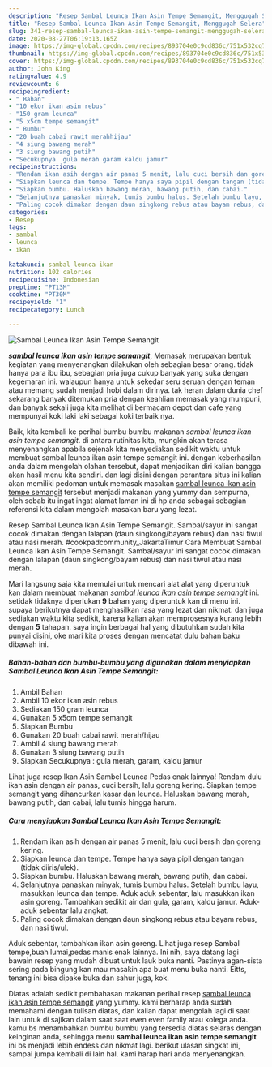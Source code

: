 ```yaml
---
description: "Resep Sambal Leunca Ikan Asin Tempe Semangit, Menggugah Selera"
title: "Resep Sambal Leunca Ikan Asin Tempe Semangit, Menggugah Selera"
slug: 341-resep-sambal-leunca-ikan-asin-tempe-semangit-menggugah-selera
date: 2020-08-27T06:19:13.165Z
image: https://img-global.cpcdn.com/recipes/893704e0c9cd836c/751x532cq70/sambal-leunca-ikan-asin-tempe-semangit-foto-resep-utama.jpg
thumbnail: https://img-global.cpcdn.com/recipes/893704e0c9cd836c/751x532cq70/sambal-leunca-ikan-asin-tempe-semangit-foto-resep-utama.jpg
cover: https://img-global.cpcdn.com/recipes/893704e0c9cd836c/751x532cq70/sambal-leunca-ikan-asin-tempe-semangit-foto-resep-utama.jpg
author: John King
ratingvalue: 4.9
reviewcount: 6
recipeingredient:
- " Bahan"
- "10 ekor ikan asin rebus"
- "150 gram leunca"
- "5 x5cm tempe semangit"
- " Bumbu"
- "20 buah cabai rawit merahhijau"
- "4 siung bawang merah"
- "3 siung bawang putih"
- "Secukupnya  gula merah garam kaldu jamur"
recipeinstructions:
- "Rendam ikan asih dengan air panas 5 menit, lalu cuci bersih dan goreng kering."
- "Siapkan leunca dan tempe. Tempe hanya saya pipil dengan tangan (tidak diiris/ulek)."
- "Siapkan bumbu. Haluskan bawang merah, bawang putih, dan cabai."
- "Selanjutnya panaskan minyak, tumis bumbu halus. Setelah bumbu layu, masukkan leunca dan tempe. Aduk aduk sebentar, lalu masukkan ikan asin goreng. Tambahkan sedikit air dan gula, garam, kaldu jamur. Aduk-aduk sebentar lalu angkat."
- "Paling cocok dimakan dengan daun singkong rebus atau bayam rebus, dan nasi tiwul."
categories:
- Resep
tags:
- sambal
- leunca
- ikan

katakunci: sambal leunca ikan 
nutrition: 102 calories
recipecuisine: Indonesian
preptime: "PT13M"
cooktime: "PT30M"
recipeyield: "1"
recipecategory: Lunch

---
```



![Sambal Leunca Ikan Asin Tempe Semangit](https://img-global.cpcdn.com/recipes/893704e0c9cd836c/751x532cq70/sambal-leunca-ikan-asin-tempe-semangit-foto-resep-utama.jpg)

<b><i>sambal leunca ikan asin tempe semangit</i></b>, Memasak merupakan bentuk kegiatan yang menyenangkan dilakukan oleh sebagian besar orang. tidak hanya para ibu ibu, sebagian pria juga cukup banyak yang suka dengan kegemaran ini. walaupun hanya untuk sekedar seru seruan dengan teman atau memang sudah menjadi hobi dalam dirinya. tak heran dalam dunia chef sekarang banyak ditemukan pria dengan keahlian memasak yang mumpuni, dan banyak sekali juga kita melihat di bermacam depot dan cafe yang mempunyai koki laki laki sebagai koki terbaik nya.

Baik, kita kembali ke perihal bumbu bumbu makanan <i>sambal leunca ikan asin tempe semangit</i>. di antara rutinitas kita, mungkin akan terasa menyenangkan apabila sejenak kita menyediakan sedikit waktu untuk membuat sambal leunca ikan asin tempe semangit ini. dengan keberhasilan anda dalam mengolah olahan tersebut, dapat menjadikan diri kalian bangga akan hasil menu kita sendiri. dan lagi disini dengan perantara situs ini kalian akan memiliki pedoman untuk memasak masakan <u>sambal leunca ikan asin tempe semangit</u> tersebut menjadi makanan yang yummy dan sempurna, oleh sebab itu ingat ingat alamat laman ini di hp anda sebagai sebagian referensi kita dalam mengolah masakan baru yang lezat.

Resep Sambal Leunca Ikan Asin Tempe Semangit. Sambal/sayur ini sangat cocok dimakan dengan lalapan (daun singkong/bayam rebus) dan nasi tiwul atau nasi merah. #cookpadcommunity_JakartaTimur Cara Membuat Sambal Leunca Ikan Asin Tempe Semangit. Sambal/sayur ini sangat cocok dimakan dengan lalapan (daun singkong/bayam rebus) dan nasi tiwul atau nasi merah.


Mari langsung saja kita memulai untuk mencari alat alat yang diperuntuk kan dalam membuat makanan <u><i>sambal leunca ikan asin tempe semangit</i></u> ini. setidak tidaknya diperlukan <b>9</b> bahan yang diperuntuk kan di menu ini. supaya berikutnya dapat menghasilkan rasa yang lezat dan nikmat. dan juga sediakan waktu kita sedikit, karena kalian akan memprosesnya kurang lebih dengan <b>5</b> tahapan. saya ingin berbagai hal yang dibutuhkan sudah kita punyai disini, oke mari kita proses dengan mencatat dulu bahan baku dibawah ini.

<!--inarticleads1-->

##### Bahan-bahan dan bumbu-bumbu yang digunakan dalam menyiapkan Sambal Leunca Ikan Asin Tempe Semangit:

1. Ambil  Bahan
1. Ambil 10 ekor ikan asin rebus
1. Sediakan 150 gram leunca
1. Gunakan 5 x5cm tempe semangit
1. Siapkan  Bumbu
1. Gunakan 20 buah cabai rawit merah/hijau
1. Ambil 4 siung bawang merah
1. Gunakan 3 siung bawang putih
1. Siapkan Secukupnya : gula merah, garam, kaldu jamur


Lihat juga resep Ikan Asin Sambel Leunca Pedas enak lainnya! Rendam dulu ikan asin dengan air panas, cuci bersih, lalu goreng kering. Siapkan tempe semangit yang dihancurkan kasar dan leunca. Haluskan bawang merah, bawang putih, dan cabai, lalu tumis hingga harum. 

<!--inarticleads2-->

##### Cara menyiapkan Sambal Leunca Ikan Asin Tempe Semangit:

1. Rendam ikan asih dengan air panas 5 menit, lalu cuci bersih dan goreng kering.
1. Siapkan leunca dan tempe. Tempe hanya saya pipil dengan tangan (tidak diiris/ulek).
1. Siapkan bumbu. Haluskan bawang merah, bawang putih, dan cabai.
1. Selanjutnya panaskan minyak, tumis bumbu halus. Setelah bumbu layu, masukkan leunca dan tempe. Aduk aduk sebentar, lalu masukkan ikan asin goreng. Tambahkan sedikit air dan gula, garam, kaldu jamur. Aduk-aduk sebentar lalu angkat.
1. Paling cocok dimakan dengan daun singkong rebus atau bayam rebus, dan nasi tiwul.


Aduk sebentar, tambahkan ikan asin goreng. Lihat juga resep Sambal tempe,buah lumai,pedas manis enak lainnya. Ini nih, saya datang lagi bawain resep yang mudah dibuat untuk lauk buka nanti. Pastinya agan-sista sering pada bingung kan mau masakin apa buat menu buka nanti. Eitts, tenang ini bisa dipake buka dan sahur juga, kok. 

Diatas adalah sedikit pembahasan makanan perihal resep <u>sambal leunca ikan asin tempe semangit</u> yang yummy. kami berharap anda sudah memahami dengan tulisan diatas, dan kalian dapat mengolah lagi di saat lain untuk di sajikan dalam saat saat even even family atau kolega anda. kamu bs menambahkan bumbu bumbu yang tersedia diatas selaras dengan keinginan anda, sehingga menu <b>sambal leunca ikan asin tempe semangit</b> ini bs menjadi lebih endess dan nikmat lagi. berikut ulasan singkat ini, sampai jumpa kembali di lain hal. kami harap hari anda menyenangkan.

